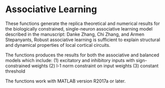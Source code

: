 # Associative Learning
These functions generate the replica theoretical and numerical results for the biologically constrained, single-neuron associative learning model described in the manuscript: Danke Zhang, Chi Zhang, and Armen Stepanyants, Robust associative learning is sufficient to explain structural and dynamical properties of local cortical circuits.  

The functions produces the results for both the associative and balanced models which include:
(1) excitatory and inhibitory inputs with sign-constrained weights
(2) l-1 norm constraint on input weights
(3) constant threshold

The functions work with MATLAB version R2017a or later.
